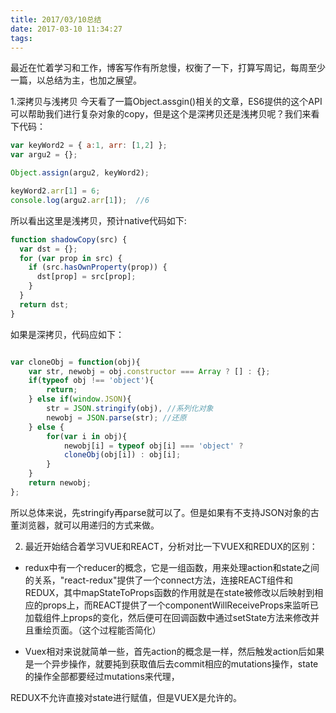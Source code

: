 ```yaml
---
title: 2017/03/10总结
date: 2017-03-10 11:34:27
tags:
---
```


最近在忙着学习和工作，博客写作有所怠慢，权衡了一下，打算写周记，每周至少一篇，以总结为主，也加之展望。

1.深拷贝与浅拷贝
今天看了一篇Object.assgin()相关的文章，ES6提供的这个API可以帮助我们进行复杂对象的copy，但是这个是深拷贝还是浅拷贝呢？我们来看下代码：

```javascript
var keyWord2 = { a:1, arr: [1,2] };
var argu2 = {};

Object.assign(argu2, keyWord2);

keyWord2.arr[1] = 6;
console.log(argu2.arr[1]);  //6
```

所以看出这里是浅拷贝，预计native代码如下:
```javascript
function shadowCopy(src) {
  var dst = {};
  for (var prop in src) {
    if (src.hasOwnProperty(prop)) {
      dst[prop] = src[prop];
    }
  }
  return dst;
}

```

如果是深拷贝，代码应如下：

```javascript

var cloneObj = function(obj){
    var str, newobj = obj.constructor === Array ? [] : {};
    if(typeof obj !== 'object'){
        return;
    } else if(window.JSON){
        str = JSON.stringify(obj), //系列化对象
        newobj = JSON.parse(str); //还原
    } else {
        for(var i in obj){
            newobj[i] = typeof obj[i] === 'object' ? 
            cloneObj(obj[i]) : obj[i]; 
        }
    }
    return newobj;
};

```

所以总体来说，先stringify再parse就可以了。但是如果有不支持JSON对象的古董浏览器，就可以用递归的方式来做。


2. 最近开始结合着学习VUE和REACT，分析对比一下VUEX和REDUX的区别：
- redux中有一个reducer的概念，它是一组函数，用来处理action和state之间的关系，"react-redux"提供了一个connect方法，连接REACT组件和REDUX，其中mapStateToProps函数的作用就是在state被修改以后映射到相应的props上，而REACT提供了一个componentWillReceiveProps来监听已加载组件上props的变化，然后便可在回调函数中通过setState方法来修改并且重绘页面。（这个过程能否简化）

- Vuex相对来说就简单一些，首先action的概念是一样，然后触发action后如果是一个异步操作，就要扽到获取值后去commit相应的mutations操作，state的操作全部都要经过mutations来代理，

REDUX不允许直接对state进行赋值，但是VUEX是允许的。

